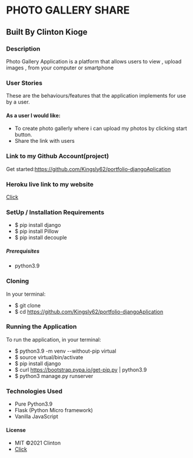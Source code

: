# PHOTO GALLERY SHARE

## Built By Clinton Kioge

### Description

Photo Gallery Application is a platform that allows users to view , upload images , from your computer or smartphone

### User Stories

These are the behaviours/features that the application implements for use by a user.

#### As a user I would like:

- To create photo gallerly where i can upload my photos by clicking start button.
- Share the link with users

### Link to my Github Account(project)

Get started:https://github.com/Kingsly62/portfolio-djangoAplication

### Heroku live link to my website

[Click]()

### SetUp / Installation Requirements

- $ pip install django
- $ pip install Pillow
- $ pip install decouple

##### Prerequisites

- python3.9

### Cloning

In your terminal:

- $ git clone
- $ cd https://github.com/Kingsly62/portfolio-djangoAplication

### Running the Application

To run the application, in your terminal:

- $ python3.9 -m venv --without-pip virtual
- $ source virtual/bin/activate
- $ pip install django
- $ curl https://bootstrap.pypa.io/get-pip.py | python3.9
- $ python3 manage.py runserver

### Technologies Used

- Pure Python3.9
- Flask (Python Micro framework)
- Vanilla JavaScript

#### License

- MIT ©2021 Clinton
- [Click](https://opensource.org/civicrm/mailing/confirm?reset=1&cid=63735&sid=22975&h=fb22e32f66706d47)
